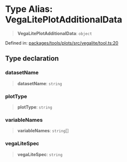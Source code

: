 # Type Alias: VegaLitePlotAdditionalData

> **VegaLitePlotAdditionalData**: `object`

Defined in: [packages/tools/plots/src/vegalite/tool.ts:20](https://github.com/GeoDaCenter/openassistant/blob/dc72d81a35cf8e46295657303846fbb4ad891993/packages/tools/plots/src/vegalite/tool.ts#L20)

## Type declaration

### datasetName

> **datasetName**: `string`

### plotType

> **plotType**: `string`

### variableNames

> **variableNames**: `string`[]

### vegaLiteSpec

> **vegaLiteSpec**: `string`
